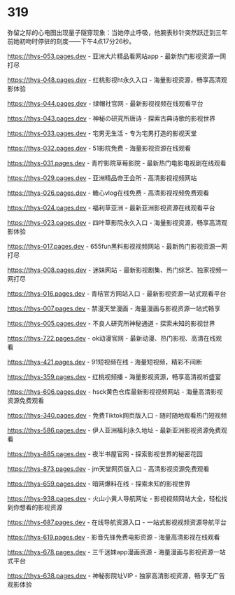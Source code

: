 # 319
弥留之际的心电图出现量子隧穿现象：当她停止呼吸，他腕表秒针突然跃迁到三年前她初吻时停驻的刻度——下午4点17分26秒。

https://thys-053.pages.dev - 亚洲大片精品看网站app - 最新热门影视资源一网打尽

https://thys-048.pages.dev - 红桃影视ht永久入口 - 海量影视资源，畅享高清观影体验

https://thys-044.pages.dev - 绿帽社官网 - 最新影视视频在线观看平台

https://thys-043.pages.dev - 神秘の研究所唐诗 - 探索古典诗歌的影视世界

https://thys-033.pages.dev - 宅男无生活 - 专为宅男打造的影视天堂

https://thys-032.pages.dev - 51影院免费 - 海量影视资源在线观看

https://thys-031.pages.dev - 青柠影院草莓影院 - 最新热门电影电视剧在线观看

https://thys-029.pages.dev - 亚洲精品帝王会所 - 高清影视视频网站

https://thys-026.pages.dev - 糖心vlog在线免费 - 高清影视视频免费观看

https://thys-024.pages.dev - 福利草亚洲 - 最新亚洲影视资源在线观看平台

https://thys-023.pages.dev - 四叶草影院永久入口 - 海量影视资源，畅享高清观影体验

https://thys-017.pages.dev - 655fun黑料影视视频网站 - 最新热门影视资源一网打尽

https://thys-008.pages.dev - 迷妹网站 - 最新影视剧集、热门综艺、独家视频一网打尽

https://thys-016.pages.dev - 青桔官方网站入口 - 最新影视资源一站式观看平台

https://thys-007.pages.dev - 禁漫天堂漫画 - 海量漫画与影视资源一站式畅享

https://thys-005.pages.dev - 不良人研究所神秘通道 - 探索未知的影视世界

https://thys-722.pages.dev - ok动漫官网 - 最新动漫、热门影视、高清在线观看

https://thys-421.pages.dev - 91短视频在线 - 海量短视频，精彩不间断

https://thys-359.pages.dev - 红桃视频播 - 海量影视资源，畅享高清视听盛宴

https://thys-606.pages.dev - hsck黄色仓库最新影视视频网站 - 海量高清影视资源免费观看

https://thys-340.pages.dev - 免费Tiktok网页版入口 - 随时随地观看热门短视频

https://thys-586.pages.dev - 伊人亚洲福利永久地址 - 最新亚洲影视资源免费观看

https://thys-885.pages.dev - 夜半书屋官网 - 探索影视世界的秘密花园

https://thys-873.pages.dev - jm天堂网页版入口 - 高清影视资源免费观看

https://thys-659.pages.dev - 暗网爆料在线 - 探索未知的影视世界

https://thys-938.pages.dev - 火山小黄人导航网址 - 影视视频网站大全，轻松找到你想看的影视资源

https://thys-687.pages.dev - 在线导航资源入口 - 一站式影视视频资源导航平台

https://thys-619.pages.dev - 影音先锋免费电影资源 - 海量高清影视在线观看

https://thys-678.pages.dev - 三千迷妹app漫画资源 - 海量漫画与影视资源一站式平台

https://thys-638.pages.dev - 神秘影院址VIP - 独家高清影视资源，畅享无广告观影体验
